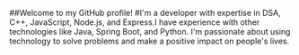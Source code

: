 ##Welcome to my GitHub profile!
#I'm a developer with expertise in DSA, C++, JavaScript, Node.js, and Express.I have experience with other technologies like Java, Spring Boot, and Python. I'm passionate about using technology to solve problems and make a positive impact on people's lives.
